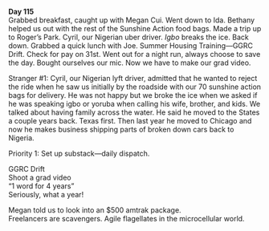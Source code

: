 **Day 115**  
Grabbed breakfast, caught up with Megan Cui. Went down to Ida. Bethany helped us out with the rest of the Sunshine Action food bags. Made a trip up to Roger’s Park. Cyril, our Nigerian uber driver. *Igbo* breaks the ice. Back down. Grabbed a quick lunch with Joe. Summer Housing Training—GGRC Drift. Check for pay on 31st. Went out for a night run, always choose to save the day. Bought ourselves our mic. Now we have to make our grad video. 

Stranger \#1: Cyril, our Nigerian lyft driver, admitted that he wanted to reject the ride when he saw us initially by the roadside with our 70 sunshine action bags for delivery. He was not happy but we broke the ice when we asked if he was speaking igbo or yoruba when calling his wife, brother, and kids. We talked about having family across the water. He said he moved to the States a couple years back. Texas first. Then last year he moved to Chicago and now he makes business shipping parts of broken down cars back to Nigeria. 

Priority 1: Set up substack—daily dispatch. 

GGRC Drift  
Shoot a grad video  
“1 word for 4 years”  
Seriously, what a year\!

Megan told us to look into an $500 amtrak package.  
Freelancers are scavengers. Agile flagellates in the microcellular world.
